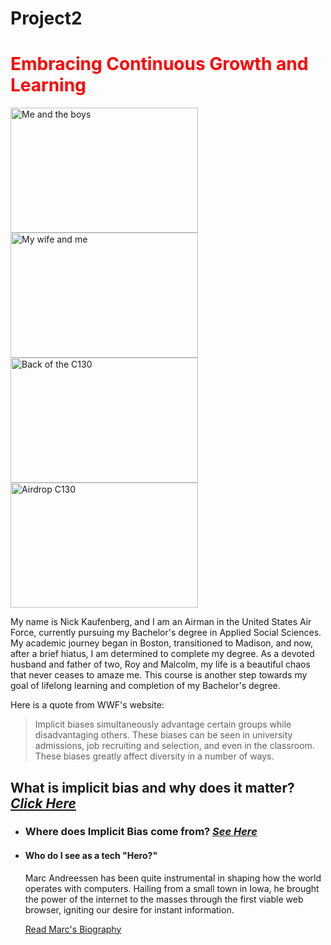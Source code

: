 # Project2
<!DOCTYPE html>
<html lang="en">
<head>
<meta charset="UTF-8">
<title>Nick Kaufenberg and his project webpage for LIS500 at the University of Wisconsin-Madison</title>
</head>
<body>
<h1 style="color:red">Embracing Continuous Growth and Learning</h1>
<!-- Add a more descriptive image path -->
<img src="https://github.com/npkaufenberg/Project2/assets/165511887/735a59dd-f36a-48e9-986a-60622dcd432b"
 alt="Me and the boys" width="300" height="200">
<img src="https://github.com/npkaufenberg/Project2/assets/165511887/358d6e57-cc2a-4655-bd05-6d2ba2ad18a9" alt="My wife and me" width="300" height="200">
<img src="https://github.com/npkaufenberg/Project2/assets/165511887/60ae0cb4-e6f0-484b-b1f7-cc700b0d577f"
alt="Back of the C130" width="300" height="200">
<img src="https://github.com/npkaufenberg/Project2/assets/165511887/7b19f5ff-e1ec-446d-bbaf-a7f322b0ab89" 
alt="Airdrop C130" width="300" height="200">

<p>My name is Nick Kaufenberg, and I am an Airman in the United States Air Force, currently pursuing my Bachelor's degree in Applied Social Sciences. My academic journey began in Boston, transitioned to Madison, and now, after a brief hiatus, I am determined to complete my degree. As a devoted husband and father of two, Roy and Malcolm, my life is a beautiful chaos that never ceases to amaze me. This course is another step towards my goal of lifelong learning and completion of my Bachelor's degree.</p>
  <p>Here is a quote from WWF's website:</p>
<blockquote cite="https://diversity.ncsu.edu/news/2019/09/13/why-we-must-understand-and-address-implicit-bias-2/">
  Implicit biases simultaneously advantage certain groups while disadvantaging others. These biases can be seen in university admissions, job recruiting and selection, and even in the classroom. These biases greatly affect diversity in a number of ways.
</blockquote>

<h2>What is implicit bias and why does it matter?
  <a href="https://www.continu.com/blog/implicit-bias-training" target="_blank"><i>Click Here</i></a>
</h2>

<ul>
  <li><h3>Where does Implicit Bias come from? <a href="https://www.aft.org/ae/winter2015-2016/staats" target="_blank"><i>See Here</i></a></h3></li>
  <li><h4>Who do I see as a tech "Hero?"</h4>
    <p>Marc Andreessen has been quite instrumental in shaping how the world operates with computers. Hailing from a small town in Iowa, he brought the power of the internet to the masses through the first viable web browser, igniting our desire for instant information.</p>
    <a href="https://www.britannica.com/biography/Marc-Andreessen" target="_blank">Read Marc's Biography</a>
  </li>
</ul>


<body>
</html>
